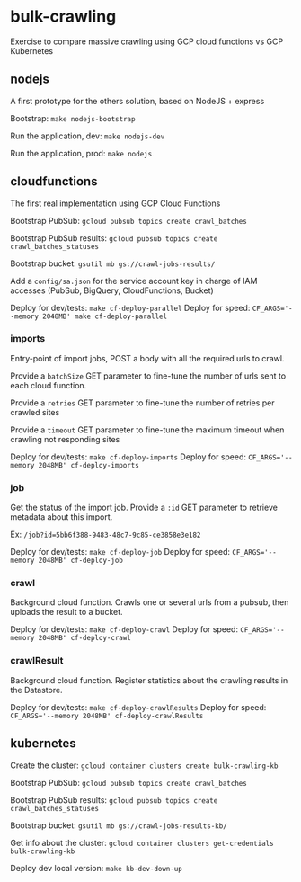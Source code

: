 # bulk-crawling

Exercise to compare massive crawling using GCP cloud functions vs GCP Kubernetes

## nodejs

A first prototype for the others solution, based on NodeJS + express

Bootstrap: `make nodejs-bootstrap`

Run the application, dev: `make nodejs-dev`

Run the application, prod: `make nodejs`

## cloudfunctions

The first real implementation using GCP Cloud Functions

Bootstrap PubSub: `gcloud pubsub topics create crawl_batches`

Bootstrap PubSub results: `gcloud pubsub topics create crawl_batches_statuses`

Bootstrap bucket: `gsutil mb gs://crawl-jobs-results/`

Add a `config/sa.json` for the service account key in charge of IAM accesses (PubSub, BigQuery, CloudFunctions, Bucket)

Deploy for dev/tests: `make cf-deploy-parallel`
Deploy for speed: `CF_ARGS='--memory 2048MB' make cf-deploy-parallel`

### imports

Entry-point of import jobs, POST a body with all the required urls to crawl.

Provide a `batchSize` GET parameter to fine-tune the number of urls sent to each cloud function.

Provide a `retries` GET parameter to fine-tune the number of retries per crawled sites

Provide a `timeout` GET parameter to fine-tune the maximum timeout when crawling not responding sites

Deploy for dev/tests: `make cf-deploy-imports`
Deploy for speed: `CF_ARGS='--memory 2048MB' cf-deploy-imports`

### job

Get the status of the import job. Provide a `:id` GET parameter to retrieve metadata about this import.

Ex: `/job?id=5bb6f388-9483-48c7-9c85-ce3858e3e182`

Deploy for dev/tests: `make cf-deploy-job`
Deploy for speed: `CF_ARGS='--memory 2048MB' cf-deploy-job`

### crawl

Background cloud function. Crawls one or several urls from a pubsub, then uploads the result
to a bucket.

Deploy for dev/tests: `make cf-deploy-crawl`
Deploy for speed: `CF_ARGS='--memory 2048MB' cf-deploy-crawl`

### crawlResult

Background cloud function. Register statistics about the crawling results in the Datastore.

Deploy for dev/tests: `make cf-deploy-crawlResults`
Deploy for speed: `CF_ARGS='--memory 2048MB' cf-deploy-crawlResults`

## kubernetes

Create the cluster: `gcloud container clusters create bulk-crawling-kb`

Bootstrap PubSub: `gcloud pubsub topics create crawl_batches`

Bootstrap PubSub results: `gcloud pubsub topics create crawl_batches_statuses`

Bootstrap bucket: `gsutil mb gs://crawl-jobs-results-kb/`

Get info about the cluster: `gcloud container clusters get-credentials bulk-crawling-kb`

Deploy dev local version: `make kb-dev-down-up`


